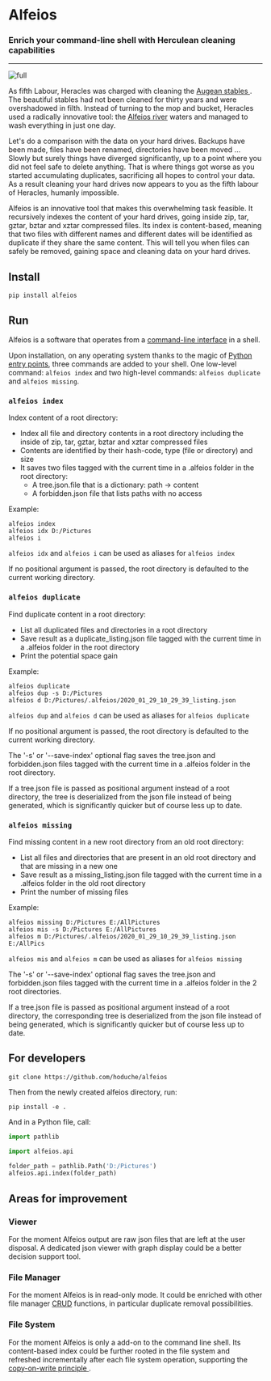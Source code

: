 # Alfeios

### Enrich your command-line shell with Herculean cleaning capabilities
___

![full](doc/augias.jpg)

As fifth Labour, Heracles was charged with cleaning the [Augean stables
](https://en.wikipedia.org/wiki/Labours_of_Hercules#Fifth:_Augean_stables).
The beautiful stables had not been cleaned for thirty years and were 
overshadowed in filth.
Instead of turning to the mop and bucket,
Heracles used a radically innovative tool:
the [Alfeios river](https://en.wikipedia.org/wiki/Alfeios) waters 
and managed to wash everything in just one day.

Let's do a comparison with the data on your hard drives.
Backups have been made, files have been renamed, directories have been moved 
... Slowly but surely things have diverged significantly,
up to a point where you did not feel safe to delete anything.
That is where things got worse as you started accumulating
duplicates, sacrificing all hopes to control your data.
As a result cleaning your hard drives now appears to you as the fifth labour
of Heracles, humanly impossible.

Alfeios is an innovative tool that makes this overwhelming task feasible.
It recursively indexes the content of your hard drives, going inside zip, tar, 
gztar, bztar and xztar compressed files.
Its index is content-based, meaning that two files with different names and 
different dates will be identified as duplicate if they share the same content.
This will tell you when files can safely be removed, 
gaining space and cleaning data on your hard drives.

## Install
```
pip install alfeios
```

## Run
Alfeios is a software that operates from a
[command-line interface](https://en.wikipedia.org/wiki/Command-line_interface)
in a shell.

Upon installation, on any operating system thanks to the magic of [Python 
entry points](https://amir.rachum.com/blog/2017/07/28/python-entry-points),
three commands are added to your shell.
One low-level command: `alfeios index` and two high-level
commands: `alfeios duplicate` and `alfeios missing`.

### `alfeios index`
Index content of a root directory:

- Index all file and directory contents in a root directory
  including the inside of zip, tar, gztar, bztar and xztar compressed files
- Contents are identified by their hash-code, type (file or directory) and
  size
- It saves two files tagged with the current time in a .alfeios folder 
in the root directory:
    - A tree.json.file that is a dictionary: path -> content
    - A forbidden.json file that lists paths with no access

Example:
```
alfeios index
alfeios idx D:/Pictures
alfeios i
```

`alfeios idx` and `alfeios i` can be used as aliases for `alfeios index`

If no positional argument is passed, the root directory is 
defaulted to the current working directory.

### `alfeios duplicate`
Find duplicate content in a root directory:

- List all duplicated files and directories in a root directory
- Save result as a duplicate_listing.json file tagged with the current time
 in a .alfeios folder in the root directory
- Print the potential space gain

Example:
```
alfeios duplicate
alfeios dup -s D:/Pictures
alfeios d D:/Pictures/.alfeios/2020_01_29_10_29_39_listing.json
```

`alfeios dup` and `alfeios d` can be used as aliases for `alfeios duplicate`

If no positional argument is passed, the root directory is 
defaulted to the current working directory.

The '-s' or '--save-index' optional flag saves the tree.json and forbidden.json
files tagged with the current time in a .alfeios folder in the root directory.

If a tree.json file is passed as positional argument instead of a root
directory, the tree is deserialized from the json file
instead of being generated, which is significantly quicker but of course
less up to date.

### `alfeios missing`
Find missing content in a new root directory from an old root directory:

- List all files and directories that are present in an old root directory
  and that are missing in a new one
- Save result as a missing_listing.json file tagged with the current time 
in a .alfeios folder in the old root directory
- Print the number of missing files

Example:
```
alfeios missing D:/Pictures E:/AllPictures
alfeios mis -s D:/Pictures E:/AllPictures
alfeios m D:/Pictures/.alfeios/2020_01_29_10_29_39_listing.json E:/AllPics
```

`alfeios mis` and `alfeios m` can be used as aliases for `alfeios missing`

The '-s' or '--save-index' optional flag saves the tree.json and forbidden.json
files tagged with the current time in a .alfeios folder in the 2 root
directories.

If a tree.json file is passed as positional argument instead of a root
directory, the corresponding tree is deserialized from the json file
instead of being generated, which is significantly quicker but of course
less up to date.

## For developers
```
git clone https://github.com/hoduche/alfeios
```
Then from the newly created alfeios directory, run:
```
pip install -e .
```
And in a Python file, call:
```python
import pathlib

import alfeios.api

folder_path = pathlib.Path('D:/Pictures')
alfeios.api.index(folder_path)
```

## Areas for improvement

### Viewer
For the moment Alfeios output are raw json files that are left at the user 
disposal.
A dedicated json viewer with graph display could be a better decision support
 tool.

### File Manager
For the moment Alfeios is in read-only mode. It could be enriched with other 
file manager 
[CRUD](https://en.wikipedia.org/wiki/Create,_read,_update_and_delete) 
functions, in particular duplicate removal possibilities.

### File System
For the moment Alfeios is only a add-on to the command line shell.
Its content-based index could be further rooted in the file system and 
refreshed incrementally after each file system operation, supporting the 
[copy-on-write principle
](https://en.wikipedia.org/wiki/Copy-on-write#In_computer_storage).
